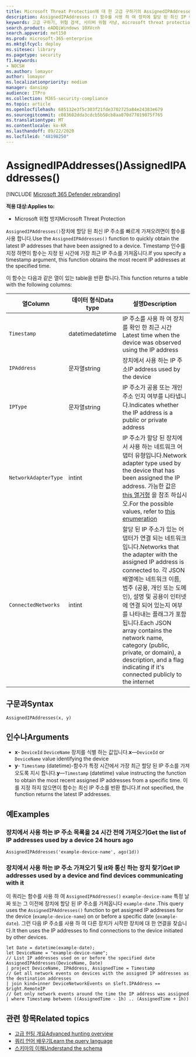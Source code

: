 ```yaml
---
title: Microsoft Threat Protection에 대 한 고급 구하기의 AssignedIPAddresses () 함수
description: AssignedIPAddresses () 함수를 사용 하 여 장치에 할당 된 최신 IP 주소를 가져오는 방법에 대해 알아봅니다.
keywords: 고급 구하기, 위협 검색, 사이버 위협 사냥, microsoft threat protection, microsoft 365, mtp, m365, 검색, 쿼리, 원격 분석, 스키마 참조, kusto, FileProfile, file profile, function, 향상
search.product: eADQiWindows 10XVcnh
search.appverid: met150
ms.prod: microsoft-365-enterprise
ms.mktglfcycl: deploy
ms.sitesec: library
ms.pagetype: security
f1.keywords:
- NOCSH
ms.author: lomayor
author: lomayor
ms.localizationpriority: medium
manager: dansimp
audience: ITPro
ms.collection: M365-security-compliance
ms.topic: article
ms.openlocfilehash: 685132e3f5c303f21fde3702725a84e24383e679
ms.sourcegitcommit: c083602dda3cdcb5b58cb8aa070d77019075f765
ms.translationtype: MT
ms.contentlocale: ko-KR
ms.lasthandoff: 09/22/2020
ms.locfileid: "48198250"
---
```

# <a name="assignedipaddresses"></a><span data-ttu-id="3b154-104">AssignedIPAddresses()</span><span class="sxs-lookup"><span data-stu-id="3b154-104">AssignedIPAddresses()</span></span>

[!INCLUDE [Microsoft 365 Defender rebranding](../includes/microsoft-defender.md)]


<span data-ttu-id="3b154-105">**적용 대상:**</span><span class="sxs-lookup"><span data-stu-id="3b154-105">**Applies to:**</span></span>
- <span data-ttu-id="3b154-106">Microsoft 위협 방지</span><span class="sxs-lookup"><span data-stu-id="3b154-106">Microsoft Threat Protection</span></span>

<span data-ttu-id="3b154-107">`AssignedIPAddresses()`장치에 할당 된 최신 IP 주소를 빠르게 가져오려면이 함수를 사용 합니다.</span><span class="sxs-lookup"><span data-stu-id="3b154-107">Use the `AssignedIPAddresses()` function to quickly obtain the latest IP addresses that have been assigned to a device.</span></span> <span data-ttu-id="3b154-108">Timestamp 인수를 지정 하면이 함수는 지정 된 시간에 가장 최근 IP 주소를 가져옵니다.</span><span class="sxs-lookup"><span data-stu-id="3b154-108">If you specify a timestamp argument, this function obtains the most recent IP addresses at the specified time.</span></span> 

<span data-ttu-id="3b154-109">이 함수는 다음과 같은 열이 있는 table을 반환 합니다.</span><span class="sxs-lookup"><span data-stu-id="3b154-109">This function returns a table with the following columns:</span></span>

| <span data-ttu-id="3b154-110">열</span><span class="sxs-lookup"><span data-stu-id="3b154-110">Column</span></span> | <span data-ttu-id="3b154-111">데이터 형식</span><span class="sxs-lookup"><span data-stu-id="3b154-111">Data type</span></span> | <span data-ttu-id="3b154-112">설명</span><span class="sxs-lookup"><span data-stu-id="3b154-112">Description</span></span> |
|------------|-------------|-------------|
| `Timestamp` | <span data-ttu-id="3b154-113">datetime</span><span class="sxs-lookup"><span data-stu-id="3b154-113">datetime</span></span> | <span data-ttu-id="3b154-114">IP 주소를 사용 하 여 장치를 확인 한 최근 시간</span><span class="sxs-lookup"><span data-stu-id="3b154-114">Latest time when the device was observed using the IP address</span></span> |
| `IPAddress` | <span data-ttu-id="3b154-115">문자열</span><span class="sxs-lookup"><span data-stu-id="3b154-115">string</span></span> | <span data-ttu-id="3b154-116">장치에서 사용 하는 IP 주소</span><span class="sxs-lookup"><span data-stu-id="3b154-116">IP address used by the device</span></span> |
| `IPType` | <span data-ttu-id="3b154-117">문자열</span><span class="sxs-lookup"><span data-stu-id="3b154-117">string</span></span> | <span data-ttu-id="3b154-118">IP 주소가 공용 또는 개인 주소 인지 여부를 나타냅니다.</span><span class="sxs-lookup"><span data-stu-id="3b154-118">Indicates whether the IP address is a public or private address</span></span> |
| `NetworkAdapterType` | <span data-ttu-id="3b154-119">int</span><span class="sxs-lookup"><span data-stu-id="3b154-119">int</span></span> | <span data-ttu-id="3b154-120">IP 주소가 할당 된 장치에서 사용 하는 네트워크 어댑터 유형입니다.</span><span class="sxs-lookup"><span data-stu-id="3b154-120">Network adapter type used by the device that has been assigned the IP address.</span></span> <span data-ttu-id="3b154-121">가능한 값은 [this 열거형](https://docs.microsoft.com/dotnet/api/system.net.networkinformation.networkinterfacetype) 을 참조 하십시오.</span><span class="sxs-lookup"><span data-stu-id="3b154-121">For the possible values, refer to [this enumeration](https://docs.microsoft.com/dotnet/api/system.net.networkinformation.networkinterfacetype)</span></span> |
| `ConnectedNetworks` | <span data-ttu-id="3b154-122">int</span><span class="sxs-lookup"><span data-stu-id="3b154-122">int</span></span> | <span data-ttu-id="3b154-123">할당 된 IP 주소가 있는 어댑터가 연결 되는 네트워크입니다.</span><span class="sxs-lookup"><span data-stu-id="3b154-123">Networks that the adapter with the assigned IP address is connected to.</span></span> <span data-ttu-id="3b154-124">각 JSON 배열에는 네트워크 이름, 범주 (공용, 개인 또는 도메인), 설명 및 공용이 인터넷에 연결 되어 있는지 여부를 나타내는 플래그가 포함 됩니다.</span><span class="sxs-lookup"><span data-stu-id="3b154-124">Each JSON array contains the network name, category (public, private, or domain), a description, and a flag indicating if it's connected publicly to the internet</span></span> |

## <a name="syntax"></a><span data-ttu-id="3b154-125">구문과</span><span class="sxs-lookup"><span data-stu-id="3b154-125">Syntax</span></span>

```kusto
AssignedIPAddresses(x, y)
```

## <a name="arguments"></a><span data-ttu-id="3b154-126">인수나</span><span class="sxs-lookup"><span data-stu-id="3b154-126">Arguments</span></span>

- <span data-ttu-id="3b154-127">**x**- `DeviceId` `DeviceName` 장치를 식별 하는 값입니다.</span><span class="sxs-lookup"><span data-stu-id="3b154-127">**x**—`DeviceId` or `DeviceName` value identifying the device</span></span>
- <span data-ttu-id="3b154-128">**y**- `Timestamp` (datetime)-함수가 특정 시간에서 가장 최근 할당 된 IP 주소를 가져오도록 지시 합니다.</span><span class="sxs-lookup"><span data-stu-id="3b154-128">**y**—`Timestamp` (datetime) value instructing the function to obtain the most recent assigned IP addresses from a specific time.</span></span> <span data-ttu-id="3b154-129">이를 지정 하지 않으면이 함수는 최신 IP 주소를 반환 합니다.</span><span class="sxs-lookup"><span data-stu-id="3b154-129">If not specified, the function returns the latest IP addresses.</span></span>

## <a name="examples"></a><span data-ttu-id="3b154-130">예</span><span class="sxs-lookup"><span data-stu-id="3b154-130">Examples</span></span>

### <a name="get-the-list-of-ip-addresses-used-by-a-device-24-hours-ago"></a><span data-ttu-id="3b154-131">장치에서 사용 하는 IP 주소 목록을 24 시간 전에 가져오기</span><span class="sxs-lookup"><span data-stu-id="3b154-131">Get the list of IP addresses used by a device 24 hours ago</span></span>

```kusto
AssignedIPAddresses('example-device-name', ago(1d))
```

### <a name="get-ip-addresses-used-by-a-device-and-find-devices-communicating-with-it"></a><span data-ttu-id="3b154-132">장치에서 사용 하는 IP 주소 가져오기 및 it와 통신 하는 장치 찾기</span><span class="sxs-lookup"><span data-stu-id="3b154-132">Get IP addresses used by a device and find devices communicating with it</span></span>
<span data-ttu-id="3b154-133">이 쿼리는 함수를 사용 하 여 `AssignedIPAddresses()` `example-device-name` 특정 날짜 또는 그 이전에 장치에 할당 된 IP 주소를 가져옵니다 `example-date` .</span><span class="sxs-lookup"><span data-stu-id="3b154-133">This query uses the `AssignedIPAddresses()` function to get assigned IP addresses for the device (`example-device-name`) on or before a specific date (`example-date`).</span></span> <span data-ttu-id="3b154-134">그런 다음 IP 주소를 사용 하 여 다른 장치가 시작한 장치에 대 한 연결을 찾습니다.</span><span class="sxs-lookup"><span data-stu-id="3b154-134">It then uses the IP addresses to find connections to the device initiated by other devices.</span></span> 

```kusto
let Date = datetime(example-date);
let DeviceName = "example-device-name";
// List IP addresses used on or before the specified date
AssignedIPAddresses(DeviceName, Date)
| project DeviceName, IPAddress, AssignedTime = Timestamp 
// Get all network events on devices with the assigned IP addresses as the destination addresses
| join kind=inner DeviceNetworkEvents on $left.IPAddress == $right.RemoteIP
// Get only network events around the time the IP address was assigned
| where Timestamp between ((AssignedTime - 1h) .. (AssignedTime + 1h))
```

## <a name="related-topics"></a><span data-ttu-id="3b154-135">관련 항목</span><span class="sxs-lookup"><span data-stu-id="3b154-135">Related topics</span></span>
- [<span data-ttu-id="3b154-136">고급 헌팅 개요</span><span class="sxs-lookup"><span data-stu-id="3b154-136">Advanced hunting overview</span></span>](advanced-hunting-overview.md)
- [<span data-ttu-id="3b154-137">쿼리 언어 배우기</span><span class="sxs-lookup"><span data-stu-id="3b154-137">Learn the query language</span></span>](advanced-hunting-query-language.md)
- [<span data-ttu-id="3b154-138">스키마의 이해</span><span class="sxs-lookup"><span data-stu-id="3b154-138">Understand the schema</span></span>](advanced-hunting-schema-tables.md)
